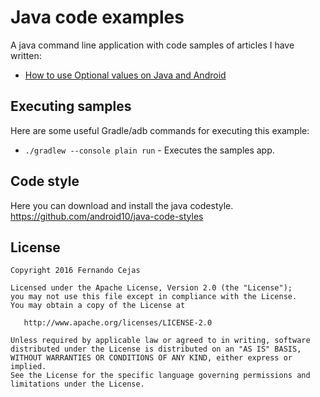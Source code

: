 Java code examples 
=========================

A java command line application with code samples of articles I have written:

- [How to use Optional values on Java and Android](http://fernandocejas.com/2016/02/20/how-to-use-optional-on-android-and-java/)

Executing samples
-----------------

Here are some useful Gradle/adb commands for executing this example:

 * `./gradlew --console plain run` - Executes the samples app.

Code style
-----------

Here you can download and install the java codestyle.
https://github.com/android10/java-code-styles


License
--------

    Copyright 2016 Fernando Cejas

    Licensed under the Apache License, Version 2.0 (the "License");
    you may not use this file except in compliance with the License.
    You may obtain a copy of the License at

       http://www.apache.org/licenses/LICENSE-2.0

    Unless required by applicable law or agreed to in writing, software
    distributed under the License is distributed on an "AS IS" BASIS,
    WITHOUT WARRANTIES OR CONDITIONS OF ANY KIND, either express or implied.
    See the License for the specific language governing permissions and
    limitations under the License.
